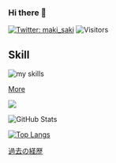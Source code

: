 ### Hi there 👋

[![Twitter: maki_saki](https://img.shields.io/twitter/follow/maki_saki?style=social)](https://twitter.com/maki_saki)
![Visitors](https://visitor-badge.glitch.me/badge?page_id=contiki9&left_color=gray&right_color=blue)

## Skill
<img alt="my skills" src="https://skillicons.dev/icons?theme=light&perline=8&i=ts,html,css,jest,react,nextjs,vercel,netlify,figma,vscode" />

[More](https://www.notion.so/contiki9/b4e30e56f0684dc7833c2e03f85ea529)



![](https://github-profile-summary-cards.vercel.app/api/cards/profile-details?username=contiki9&theme=vue)

![GitHub Stats](https://github-readme-stats.vercel.app/api?username=contiki9&show_icons=true)


[![Top Langs](https://github-readme-stats.vercel.app/api/top-langs/?username=contiki9&layout=compact&langs_count=6)](https://github.com/anuraghazra/github-readme-stats)

[過去の経歴](https://www.notion.so/contiki9/12656b4774e94ffebdc556a9f00c27cd?v=a4dcbe065e654343808e159efe564b4a)



<!--
**contiki9/contiki9** is a ✨ _special_ ✨ repository because its `README.md` (this file) appears on your GitHub profile.

Here are some ideas to get you started:

- 🔭 I’m currently working on ...
- 🌱 I’m currently learning ...
- 👯 I’m looking to collaborate on ...
- 🤔 I’m looking for help with ...
- 💬 Ask me about ...
- 📫 How to reach me: ...
- 😄 Pronouns: ...
- ⚡ Fun fact: ...
-->
